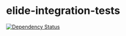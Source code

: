 elide-integration-tests
=======================

[![Dependency Status](https://www.versioneye.com/user/projects/5621504336d0ab001900090b/badge.svg?style=flat)](https://www.versioneye.com/user/projects/5621504336d0ab001900090b)

